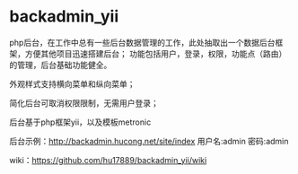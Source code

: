 backadmin_yii
=============

php后台，在工作中总有一些后台数据管理的工作，此处抽取出一个数据后台框架，方便其他项目迅速搭建后台； 功能包括用户，登录，权限，功能点（路由）的管理，后台基础功能健全。

外观样式支持横向菜单和纵向菜单；

简化后台可取消权限限制，无需用户登录；



后台基于php框架yii，以及模板metronic

后台示例：http://backadmin.hucong.net/site/index  用户名:admin 密码:admin

wiki：https://github.com/hu17889/backadmin_yii/wiki
